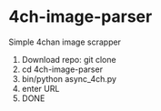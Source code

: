 # 4ch-image-parser
Simple 4chan image scrapper
1. Download repo: git clone
2. cd 4ch-image-parser
3. bin/python async_4ch.py
4. enter URL
5. DONE
